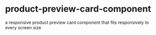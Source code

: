 # product-preview-card-component
a responsive product preview card component that fits responsively to every screen size
